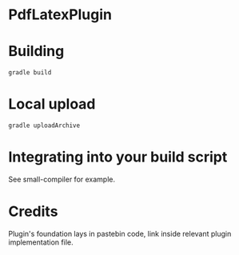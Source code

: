 PdfLatexPlugin
============

# Building
```
gradle build
```

# Local upload
```
gradle uploadArchive
```
# Integrating into your build script

See small-compiler for example.

# Credits

Plugin's foundation lays in pastebin code, link inside relevant plugin implementation file.
